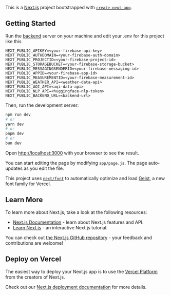 This is a [Next.js](https://nextjs.org) project bootstrapped with [`create-next-app`](https://github.com/vercel/next.js/tree/canary/packages/create-next-app).

## Getting Started

Run the [backend]() server on your machine and edit your .env for this project like this
```
NEXT_PUBLIC_APIKEY=<your-firebase-api-key>
NEXT_PUBLIC_AUTHDOMAIN=<your-firebase-auth-domain>
NEXT_PUBLIC_PROJECTID=<your-firebase-project-id>
NEXT_PUBLIC_STORAGEBUCKET=<your-firebase-storage-bucket>
NEXT_PUBLIC_MESSAGINGSENDERID=<your-firebase-messaging-id>
NEXT_PUBLIC_APPID=<your-firebase-app-id>
NEXT_PUBLIC_MEASUREMENTID=<your-firebase-measurement-id>
NEXT_PUBLIC_WEATHER_API=<weather-data-api>
NEXT_PUBLIC_AQI_API=<aqi-data-api>
NEXT_PUBLIC_NLP_API=<huggingface-nlp-token>
NEXT_PUBLIC_BACKEND_URL=<backend-url>
```

Then, run the development server:

```bash
npm run dev
# or
yarn dev
# or
pnpm dev
# or
bun dev
```

Open [http://localhost:3000](http://localhost:3000) with your browser to see the result.

You can start editing the page by modifying `app/page.js`. The page auto-updates as you edit the file.

This project uses [`next/font`](https://nextjs.org/docs/app/building-your-application/optimizing/fonts) to automatically optimize and load [Geist](https://vercel.com/font), a new font family for Vercel.

## Learn More

To learn more about Next.js, take a look at the following resources:

- [Next.js Documentation](https://nextjs.org/docs) - learn about Next.js features and API.
- [Learn Next.js](https://nextjs.org/learn) - an interactive Next.js tutorial.

You can check out [the Next.js GitHub repository](https://github.com/vercel/next.js) - your feedback and contributions are welcome!

## Deploy on Vercel

The easiest way to deploy your Next.js app is to use the [Vercel Platform](https://vercel.com/new?utm_medium=default-template&filter=next.js&utm_source=create-next-app&utm_campaign=create-next-app-readme) from the creators of Next.js.

Check out our [Next.js deployment documentation](https://nextjs.org/docs/app/building-your-application/deploying) for more details.
